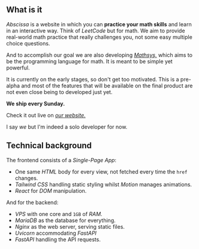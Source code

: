 ## What is it

*Abscissa* is a website in which you can **practice your math skills** and learn in an interactive way. Think of *LeetCode* but for math. We aim to provide real-world math practice that really challenges you, not some easy multiple choice questions.

And to accomplish our goal we are also developing [*Mathsys,*](https://github.com/alejandro-vaz/mathsys) which aims to be the programming language for math. It is meant to be simple yet powerful.

It is currently on the early stages, so don't get too motivated. This is a pre-alpha and most of the features that will be available on the final product are not even close being to developed just yet.

**We ship every Sunday.**

Check it out live on [*our website.*](https://abscissa.eu)

I say *we* but I'm indeed a solo developer for now.


## Technical background

The frontend consists of a *Single-Page App*:

- One same *HTML* body for every view, not fetched every time the `href` changes.
- *Tailwind CSS* handling static styling whilst *Motion* manages animations.
- *React* for *DOM* manipulation.

And for the backend:

- *VPS* with one core and `1GB` of *RAM.*
- *MariaDB* as the database for everything.
- *Nginx* as the web server, serving static files.
- *Uvicorn* accommodating *FastAPI*
- *FastAPI* handling the API requests.